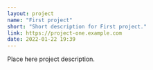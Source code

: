 ```yaml
---
layout: project
name: "First project"
short: "Short description for First project."
link: https://project-one.example.com
date: 2022-01-22 19:39
---
```


Place here project description.
